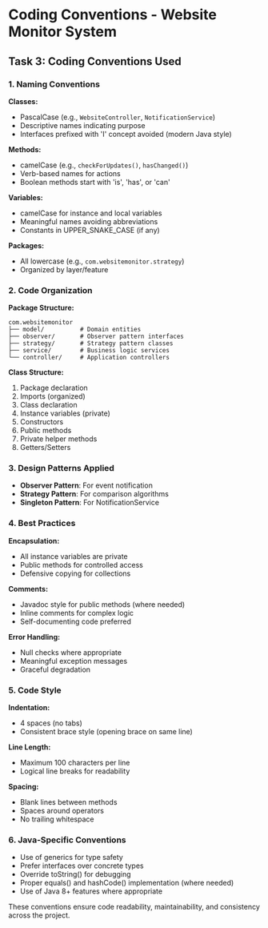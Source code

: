 # Coding Conventions - Website Monitor System

## Task 3: Coding Conventions Used

### 1. Naming Conventions

**Classes:**
- PascalCase (e.g., `WebsiteController`, `NotificationService`)
- Descriptive names indicating purpose
- Interfaces prefixed with 'I' concept avoided (modern Java style)

**Methods:**
- camelCase (e.g., `checkForUpdates()`, `hasChanged()`)
- Verb-based names for actions
- Boolean methods start with 'is', 'has', or 'can'

**Variables:**
- camelCase for instance and local variables
- Meaningful names avoiding abbreviations
- Constants in UPPER_SNAKE_CASE (if any)

**Packages:**
- All lowercase (e.g., `com.websitemonitor.strategy`)
- Organized by layer/feature

### 2. Code Organization

**Package Structure:**
```
com.websitemonitor
├── model/          # Domain entities
├── observer/       # Observer pattern interfaces
├── strategy/       # Strategy pattern classes
├── service/        # Business logic services
└── controller/     # Application controllers
```

**Class Structure:**
1. Package declaration
2. Imports (organized)
3. Class declaration
4. Instance variables (private)
5. Constructors
6. Public methods
7. Private helper methods
8. Getters/Setters

### 3. Design Patterns Applied

- **Observer Pattern**: For event notification
- **Strategy Pattern**: For comparison algorithms
- **Singleton Pattern**: For NotificationService

### 4. Best Practices

**Encapsulation:**
- All instance variables are private
- Public methods for controlled access
- Defensive copying for collections

**Comments:**
- Javadoc style for public methods (where needed)
- Inline comments for complex logic
- Self-documenting code preferred

**Error Handling:**
- Null checks where appropriate
- Meaningful exception messages
- Graceful degradation

### 5. Code Style

**Indentation:**
- 4 spaces (no tabs)
- Consistent brace style (opening brace on same line)

**Line Length:**
- Maximum 100 characters per line
- Logical line breaks for readability

**Spacing:**
- Blank lines between methods
- Spaces around operators
- No trailing whitespace

### 6. Java-Specific Conventions

- Use of generics for type safety
- Prefer interfaces over concrete types
- Override toString() for debugging
- Proper equals() and hashCode() implementation (where needed)
- Use of Java 8+ features where appropriate

These conventions ensure code readability, maintainability, and consistency across the project.